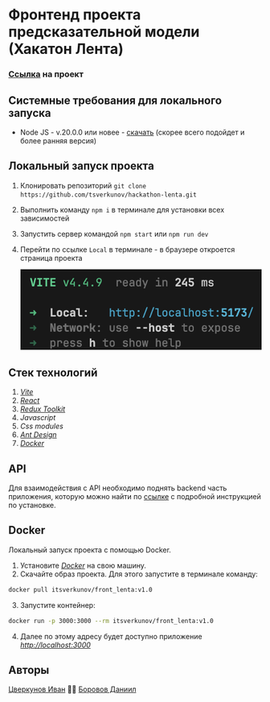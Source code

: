 # Фронтенд проекта предсказательной модели (Хакатон Лента)

### [Ссылка](https://tsverkunov.github.io/hackathon-lenta/) на проект

## Системные требования для локального запуска

* Node JS - v.20.0.0 или новее - [скачать](https://nodejs.org/ru) (скорее всего подойдет и более ранняя версия)

## Локальный запуск проекта

1. Клонировать репозиторий `git clone https://github.com/tsverkunov/hackathon-lenta.git`
2. Выполнить команду `npm i` в терминале для установки всех зависимостей
3. Запустить сервер командой `npm start` или `npm run dev`
4. Перейти по ссылке `Local` в терминале - в браузере откроется страница проекта

   ![1695644858858](src/images/README/1695644858858.png)

## Стек технологий

1. [*Vite*](https://vitejs.dev "Vite")
2. [*React*](https://react.dev "React")
3. [*Redux Toolkit*](https://redux-toolkit.js.org "Redux Toolkit")
4. *Javascript*
5. *Css modules*
6. [*Ant Design*](https://ant.design "Ant Design")
7. [*Docker*](https://www.docker.com "Docker")

## API

Для взаимодействия с API необходимо поднять backend часть приложения, которую можно найти по 
[ссылке](https://github.com/kubanez-create/Lenta_TS_backend) с подробной инструкцией по установке.

## Docker

Локальный запуск проекта с помощью Docker.
1. Установите [*Docker*](https://www.docker.com/get-started/ "Docker get started") на свою машину.
2. Скачайте образ проекта. Для этого запустите в терминале команду:

``` sh 
docker pull itsverkunov/front_lenta:v1.0
```
3. Запустите контейнер:
```sh
docker run -p 3000:3000 --rm itsverkunov/front_lenta:v1.0
```
4. Далее по этому адресу будет доступно приложение [*http://localhost:3000*](http://localhost:3000)
## Авторы

[Цверкунов Иван](https://github.com/tsverkunov) 🤜🤛 [Боровов Даниил](https://github.com/Inc0re)

